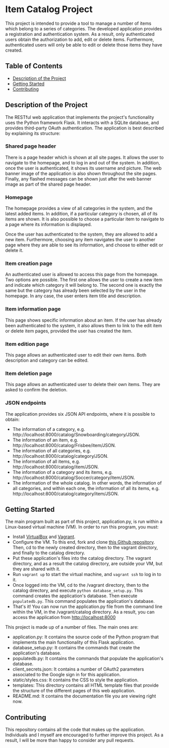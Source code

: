# Item Catalog Project

This project is intended to provide a tool to manage a number of items which belong to a series of categories. The developed application provides a registration and authentication system. As a result, only authenticated users obtain the authorization to add, edit or delete items. Furthermore, authenticated users will only be able to edit or delete those items they have created.

## Table of Contents

* [Description of the Project](#description-of-the-project)
* [Getting Started](#getting-started)
* [Contributing](#contributing)

## Description of the Project

The RESTful web application that implements the project's functionality uses the Python framework Flask. It interacts with a SQLite database, and provides third-party OAuth authentication. The application is best described by explaining its structure:

### Shared page header

There is a page header which is shown at all site pages. It allows the user to navigate to the homepage, and to log in and out of the system. In addition, once the user is authenticated, it shows its username and picture. The web banner image of the application is also shown throughout the site pages. Finally, any flashed messages can be shown just after the web banner image as part of the shared page header.

### Homepage

 The homepage provides a view of all categories in the system, and the latest added items. In addition, if a particular category is chosen, all of its items are shown. It is also possible to choose a particular item to navigate to a page where its information is displayed.

 Once the user has authenticated to the system, they are allowed to add a new item. Furthermore, choosing any item navigates the user to another page where they are able to see its information, and choose to either edit or delete it.

### Item creation page

An authenticated user is allowed to access this page from the homepage. Two options are possible. The first one allows the user to create a new item and indicate which category it will belong to. The second one is exactly the same but the category has already been selected by the user in the homepage. In any case, the user enters item title and description.

### Item information page

This page shows specific information about an item. If the user has already been authenticated to the system, it also allows them to link to the edit item or delete item pages, provided the user has created the item.

### Item edition page

This page allows an authenticated user to edit their own items. Both description and category can be edited.

### Item deletion page

This page allows an authenticated user to delete their own items. They are asked to confirm the deletion.

### JSON endpoints

The application provides six JSON API endpoints, where it is possible to obtain:

* The information of a category, e.g. http://localhost:8000/catalog/Snowboarding/category/JSON.
* The information of an item, e.g. http://localhost:8000/catalog/Frisbee/item/JSON.
* The information of all categories, e.g. http://localhost:8000/catalog/category/JSON.
* The information of all items, e.g. http://localhost:8000/catalog/item/JSON.
* The information of a category and its items, e.g. http://localhost:8000/catalog/Soccer/category/item/JSON.
* The information of the whole catalog. In other words, the information of all categories, and within each one, the information of all its items, e.g. http://localhost:8000/catalog/category/item/JSON.

## Getting Started

The main program built as part of this project, application.py, is run within a Linux-based virtual machine (VM). In order to run this program, you must:

* Install [VirtualBox](https://www.virtualbox.org/) and [Vagrant](https://www.vagrantup.com/).
* Configure the VM. To this end, fork and clone [this Github repository](https://github.com/udacity/fullstack-nanodegree-vm). Then, cd to the newly created directory, then to the vagrant directory, and finally to the catalog directory.
* Put these application's files into the catalog directory. The vagrant directory, and as a result the catalog directory, are outside your VM, but they are shared with it.
* Run `vagrant up` to start the virtual machine, and `vagrant ssh` to log in to it.
* Once logged into the VM, cd to the /vagrant directory, then to the catalog directory, and execute `python database_setup.py`. This command creates the application's database. Then execute `populatedb.py`. This command populates the application's database.
* That's it! You can now run the application.py file from the command line within the VM, in the /vagrant/catalog directory. As a result, you can access the application from [http://localhost:8000](http://localhost:8000)

This project is made up of a number of files. The main ones are:

* application.py: It contains the source code of the Python program that implements the main functionality of this Flask application.
* database_setup.py: It contains the commands that create the application's database.
* populatedb.py: It contains the commands that populate the application's database.
* client_secrets.json: It contains a number of OAuth2 parameters associated to the Google sign in for this application.
* static/styles.css: It contains the CSS to style the application.
* templates: This directory contains all HTML template files that provide the structure of the different pages of this web application.
* README.md: It contains the documentation file you are viewing right now.

## Contributing

This repository contains all the code that makes up the application. Individuals and I myself are encouraged to further improve this project. As a result, I will be more than happy to consider any pull requests.